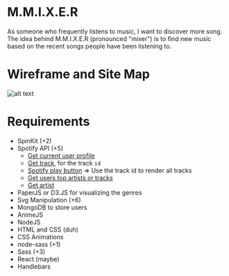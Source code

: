 # M.M.I.X.E.R

As someone who frequently listens to music, I want to discover more song. The
idea behind M.M.I.X.E.R (pronounced "mixer") is to find new music based on the
recent songs people have been listening to.

# Wireframe and Site Map
![alt
text](https://github.com/nyu-csci-ua-0480-001-fall-2016/dgl264-final-project/blob/master/projImg/wireframe.JPG)

# Requirements
- SpinKit (+2)
- Spotify API (+5)
  - [Get current user profile](https://developer.spotify.com/web-api/get-current-users-profile/)
  - [Get track](https://developer.spotify.com/web-api/get-track/), for the track `id`
  - [Spotify play button](https://developer.spotify.com/technologies/widgets/spotify-play-button/) => Use the track id to render all tracks
  - [Get users top artists or tracks](https://developer.spotify.com/web-api/get-users-top-artists-and-tracks/)
  - [Get artist](https://developer.spotify.com/web-api/get-artist/)
- PaperJS or D3.JS for visualizing the genres
- Svg Manipulation (+6)
- MongoDB to store users
- AnimeJS
- NodeJS
- HTML and CSS (duh)
- CSS Animations
- node-sass (+1)
- Sass (+3)
- React (maybe)
- Handlebars
